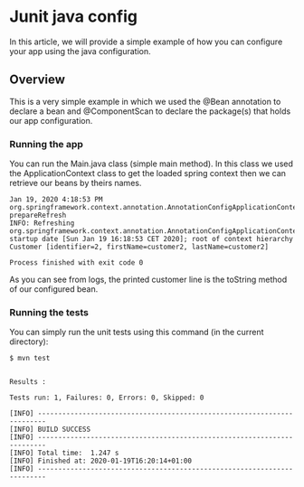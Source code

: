 # Junit java config

In this article, we will provide a simple example of how you can configure your app using the java configuration.


## Overview

This is  a very simple example in which we used the @Bean annotation to declare a bean and @ComponentScan to declare the package(s) that holds our app configuration.

### Running the app

You can run the Main.java class (simple main method). In this class we used the ApplicationContext class to get the loaded spring context then we can retrieve our beans by theirs names.

```log
Jan 19, 2020 4:18:53 PM org.springframework.context.annotation.AnnotationConfigApplicationContext prepareRefresh
INFO: Refreshing org.springframework.context.annotation.AnnotationConfigApplicationContext@5197848c: startup date [Sun Jan 19 16:18:53 CET 2020]; root of context hierarchy
Customer [identifier=2, firstName=customer2, lastName=customer2]

Process finished with exit code 0
```

As you can see from logs, the printed customer line is the toString method of our configured bean.

### Running the tests

You can simply run the unit tests using this command (in the current directory):

```shell script
$ mvn test
```

```log

Results :

Tests run: 1, Failures: 0, Errors: 0, Skipped: 0

[INFO] ------------------------------------------------------------------------
[INFO] BUILD SUCCESS
[INFO] ------------------------------------------------------------------------
[INFO] Total time:  1.247 s
[INFO] Finished at: 2020-01-19T16:20:14+01:00
[INFO] ------------------------------------------------------------------------
```